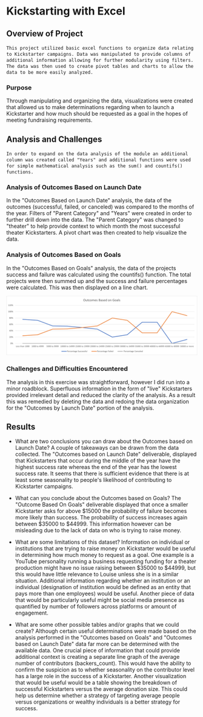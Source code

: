 # Kickstarting with Excel

## Overview of Project
	This project utilized basic excel functions to organize data relating to Kickstarter campaigns. Data was manipulated to provide columns of additional information allowing for further modularity using filters. The data was then used to create pivot tables and charts to allow the data to be more easily analyzed.

### Purpose
Through manipulating and organizing the data, visualizations were created that allowed us to make determinations regarding when to launch a Kickstarter and how much should be requested as a goal in the hopes of meeting fundraising requirements.

## Analysis and Challenges
	In order to expand on the data analysis of the module an additional column was created called "Years" and additional functions were used for simple mathematical analysis such as the sum() and countifs() functions.

### Analysis of Outcomes Based on Launch Date
In the "Outcomes Based on Launch Date" analysis, the data of the outcomes (successful, failed, or canceled) was compared to the months of the year. Filters of "Parent Category" and "Years" were created in order to further drill down into the data. The "Parent Category" was changed to "theater" to help provide context to which month the most successful theater Kickstarters. A pivot chart was then created to help visualize the data.  

### Analysis of Outcomes Based on Goals
In the "Outcomes Based on Goals" analysis, the data of the projects success and failure was calculated using the countifs() function. The total projects were then summed up and the success and failure percentages were calculated. This was then displayed on a line chart. 

![](Outcomes_Based_on_Goals.png)

### Challenges and Difficulties Encountered
The analysis in this exercise was straightforward, however I did run into a minor roadblock. Superfluous information in the form of "live" Kickstarters provided irrelevant detail and reduced the clarity of the analysis. As a result this was remedied by deleting the data and redoing the data organization for the "Outcomes by Launch Date" portion of the analysis.

## Results

- What are two conclusions you can draw about the Outcomes based on Launch Date?
	A couple of takeaways can be drawn from the data collected. The "Outcomes based on Launch Date" deliverable, displayed that Kickstarters that occur during the middle of the year have the highest success rate whereas the end of the year has the lowest success rate. It seems that there is sufficient evidence that there is at least some seasonality to people's likelihood of contributing to Kickstarter campaigns. 

- What can you conclude about the Outcomes based on Goals?
The "Outcome Based On Goals" deliverable displayed that once a smaller Kickstarter asks for above $15000 the probability of failure becomes more likely than success. The probability of success increases again between $35000 to $44999. This information however can be misleading due to the lack of data on who is trying to raise money.  

- What are some limitations of this dataset?
Information on individual or institutions that are trying to raise money on Kickstarter would be useful in determining how much money to request as a goal. One example is a YouTube personality running a business requesting funding for a theater production might have no issue raising between $35000 to $44999, but this would have little relevance to Louise unless she is in a similar situation. Additional information regarding whether an institution or an individual (designation of institution would be defined as an entity that pays more than one employees) would be useful. Another piece of data that would be particularly useful might be social media presence as quantified by number of followers across platforms or amount of engagement.


- What are some other possible tables and/or graphs that we could create?
Although certain useful determinations were made based on the analysis performed in the "Outcomes based on Goals" and "Outcomes based on Launch Date" data far more can be determined with the available data. One crucial piece of information that could provide additional context is creating a separate line graph of the average number of contributors (backers_count). This would have the ability to confirm the suspicion as to whether seasonality on the contributor level has a large role in the success of a Kickstarter. Another visualization that would be useful would be a table showing the breakdown of successful Kickstarters versus the average donation size. This could help us determine whether a strategy of targeting average people versus organizations or wealthy individuals is a better strategy for success.

